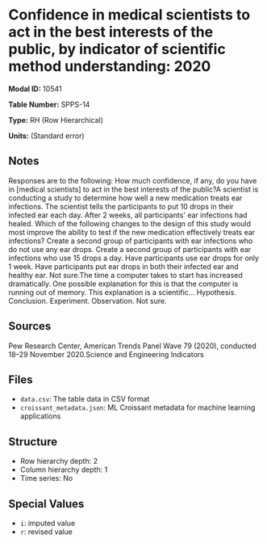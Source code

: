 # Confidence in medical scientists to act in the best interests of the public, by indicator of scientific method understanding: 2020

**Modal ID:** 10541

**Table Number:** SPPS-14

**Type:** RH (Row Hierarchical)

**Units:** (Standard error)

## Notes

Responses are to the following: How much confidence, if any, do you have in [medical scientists] to act in the best interests of the public?A scientist is conducting a study to determine how well a new medication treats ear infections. The scientist tells the participants to put 10 drops in their infected ear each day. After 2 weeks, all participants' ear infections had healed. Which of the following changes to the design of this study would most improve the ability to test if the new medication effectively treats ear infections? Create a second group of participants with ear infections who do not use any ear drops. Create a second group of participants with ear infections who use 15 drops a day. Have participants use ear drops for only 1 week. Have participants put ear drops in both their infected ear and healthy ear. Not sure.The time a computer takes to start has increased dramatically. One possible explanation for this is that the computer is running out of memory. This explanation is a scientific… Hypothesis. Conclusion. Experiment. Observation. Not sure.

## Sources

Pew Research Center, American Trends Panel Wave 79 (2020), conducted 18–29 November 2020.Science and Engineering Indicators

## Files

- `data.csv`: The table data in CSV format
- `croissant_metadata.json`: ML Croissant metadata for machine learning applications

## Structure

- Row hierarchy depth: 2
- Column hierarchy depth: 1
- Time series: No

## Special Values

- `i`: imputed value
- `r`: revised value
